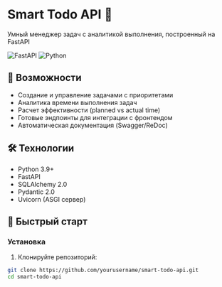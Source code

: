 # Smart Todo API 🚀

Умный менеджер задач с аналитикой выполнения, построенный на FastAPI

![FastAPI](https://img.shields.io/badge/FastAPI-005571?style=for-the-badge&logo=fastapi)
![Python](https://img.shields.io/badge/Python-3.9+-blue?style=for-the-badge&logo=python)

## 📌 Возможности

- Создание и управление задачами с приоритетами
- Аналитика времени выполнения задач
- Расчет эффективности (planned vs actual time)
- Готовые эндпоинты для интеграции с фронтендом
- Автоматическая документация (Swagger/ReDoc)

## 🛠 Технологии

- Python 3.9+
- FastAPI
- SQLAlchemy 2.0
- Pydantic 2.0
- Uvicorn (ASGI сервер)

## 🚀 Быстрый старт

### Установка

1. Клонируйте репозиторий:
```bash
git clone https://github.com/yourusername/smart-todo-api.git
cd smart-todo-api
